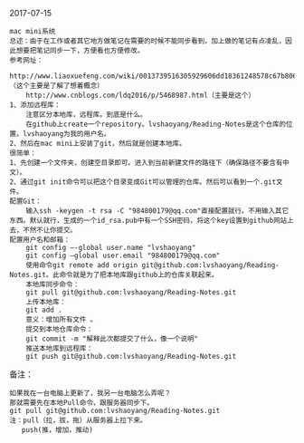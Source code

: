 2017-07-15
    
    mac mini系统
    总述：由于在工作或者其它地方做笔记在需要的时候不能同步看到，加上做的笔记有点凌乱，因此想要把笔记同步一下，方便看也方便修改。
    参考网址：
        http://www.liaoxuefeng.com/wiki/0013739516305929606dd18361248578c67b8067c8c017b000/0013745374151782eb658c5a5ca454eaa451661275886c6000（这个主要是了解了想着概念）
        http://www.cnblogs.com/ldq2016/p/5468987.html（主要是这个）
    1、添加远程库：
        注意区分本地库，远程库。到底是什么。
        在github上create一个repository。lvshaoyang/Reading-Notes是这个仓库的位置。lvshaoyang为我的用户名。
    2、然后在mac mini上安装了git，然后就是创建本地库。
    很简单：
    1、先创建一个文件夹，创建空目录即可。进入到当前新建文件的路径下（确保路径不要含有中文）。
    2、通过git init命令可以把这个目录变成Git可以管理的仓库。然后可以看到一个.git文件。
    配置Git：
        输入ssh -keygen -t rsa -C "984800179@qq.com"直接配置就行。不用输入其它东西。默认就行，生成的一个id_rsa.pub中有一个SSH密码，将这个key设置到github网站上去，不然不让你提交。
    配置用户名和邮箱：
        git config —-global user.name "lvshaoyang"
        git config —global user.email "984800179@qq.com"
        使用命令git remote add origin git@github.com:lvshaoyang/Reading-Notes.git。此命令就是为了把本地库跟github上的仓库关联起来。
        本地库同步命令：
        git pull git@github.com:lvshaoyang/Reading-Notes.git
        上传本地库：
        git add .
        意义：增加所有文件 。
        提交到本地仓库命令：
        git commit -m "解释此次都提交了什么，像一个说明"
        推送本地库到远程库：
        git push git@github.com:lvshaoyang/Reading-Notes.git
备注：
	
	如果我在一台电脑上更新了，我另一台电脑怎么弄呢？
	那就需要先在本地Pull命令，跟服务器同步下。
	git pull git@github.com:lvshaoyang/Reading-Notes.git
	注：pull（拉，拔，拖）从服务器上拉下来。
	   push(推，增加，推动)
        
    
